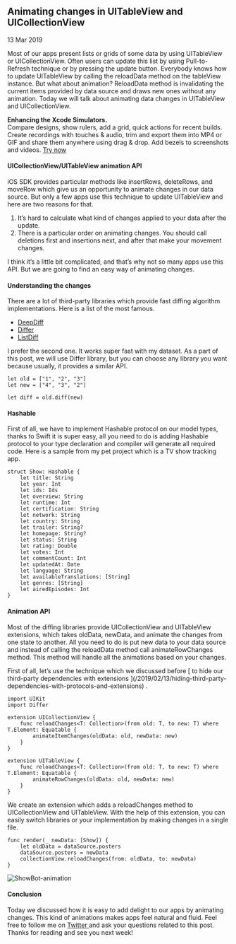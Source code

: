 ##  Animating changes in UITableView and UICollectionView

13 Mar 2019

Most of our apps present lists or grids of some data by using UITableView or
UICollectionView. Often users can update this list by using Pull-to-Refresh
technique or by pressing the update button. Everybody knows how to update
UITableView by calling the reloadData method on the tableView instance. But
what about animation? ReloadData method is invalidating the current items
provided by data source and draws new ones without any animation. Today we
will talk about animating data changes in UITableView and UICollectionView.

**Enhancing the Xcode Simulators.**  
Compare designs, show rulers, add a grid, quick actions for recent builds.
Create recordings with touches & audio, trim and export them into MP4 or GIF
and share them anywhere using drag & drop. Add bezels to screenshots and
videos. [ Try now ](https://gumroad.com/a/931293139/ftvbh)

####  UICollectionView/UITableView animation API

iOS SDK provides particular methods like insertRows, deleteRows, and moveRow
which give us an opportunity to animate changes in our data source. But only a
few apps use this technique to update UITableView and here are two reasons for
that.

  1. It’s hard to calculate what kind of changes applied to your data after the update. 
  2. There is a particular order on animating changes. You should call deletions first and insertions next, and after that make your movement changes. 

I think it’s a little bit complicated, and that’s why not so many apps use
this API. But we are going to find an easy way of animating changes.

####  Understanding the changes

There are a lot of third-party libraries which provide fast diffing algorithm
implementations. Here is a list of the most famous.

  * [ DeepDiff ](https://github.com/onmyway133/DeepDiff)
  * [ Differ ](https://github.com/tonyarnold/Differ)
  * [ ListDiff ](https://github.com/lxcid/ListDiff)

I prefer the second one. It works super fast with my dataset. As a part of
this post, we will use Differ library, but you can choose any library you want
because usually, it provides a similar API.

    
    
    let old = ["1", "2", "3"]
    let new = ["4", "3", "2"]
    
    let diff = old.diff(new)
    

####  Hashable

First of all, we have to implement Hashable protocol on our model types,
thanks to Swift it is super easy, all you need to do is adding Hashable
protocol to your type declaration and compiler will generate all required
code. Here is a sample from my pet project which is a TV show tracking app.

    
    
    struct Show: Hashable {
        let title: String
        let year: Int
        let ids: Ids
        let overview: String
        let runtime: Int
        let certification: String
        let network: String
        let country: String
        let trailer: String?
        let homepage: String?
        let status: String
        let rating: Double
        let votes: Int
        let commentCount: Int
        let updatedAt: Date
        let language: String
        let availableTranslations: [String]
        let genres: [String]
        let airedEpisodes: Int
    }
    

####  Animation API

Most of the diffing libraries provide UICollectionView and UITableView
extensions, which takes oldData, newData, and animate the changes from one
state to another. All you need to do is put new data to your data source and
instead of calling the reloadData method call animateRowChanges method. This
method will handle all the animations based on your changes.

First of all, let’s use the technique which we discussed before [ to hide our
third-party dependencies with extensions ](/2019/02/13/hiding-third-party-
dependencies-with-protocols-and-extensions) .

    
    
    import UIKit
    import Differ
    
    extension UICollectionView {
        func reloadChanges<T: Collection>(from old: T, to new: T) where T.Element: Equatable {
            animateItemChanges(oldData: old, newData: new)
        }
    }
    
    extension UITableView {
        func reloadChanges<T: Collection>(from old: T, to new: T) where T.Element: Equatable {
            animateRowChanges(oldData: old, newData: new)
        }
    }
    

We create an extension which adds a reloadChanges method to UICollectionView
and UITableView. With the help of this extension, you can easily switch
libraries or your implementation by making changes in a single file.

    
    
    func render(_ newData: [Show]) {
        let oldData = dataSource.posters
        dataSource.posters = newData
        collectionView.reloadChanges(from: oldData, to: newData)
    }
    

![ShowBot-animation](/public/showbot-animation.gif)

####  Conclusion

Today we discussed how it is easy to add delight to our apps by animating
changes. This kind of animations makes apps feel natural and fluid. Feel free
to follow me on [ Twitter ](https://twitter.com/mecid) and ask your questions
related to this post. Thanks for reading and see you next week!

